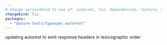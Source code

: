 ```yaml
---
# Change versionKind to one of: internal, fix, dependencies, feature, deprecation, breaking
changeKind: fix
packages:
  - "@azure-tools/typespec-autorest"
---
```


updating autorest to emit response headers in lexicographic order
